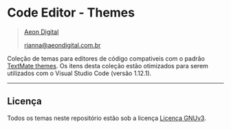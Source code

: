 
Code Editor - Themes
====================

> [Aeon Digital](http://www.aeondigital.com.br)
>
> rianna@aeondigital.com.br


Coleção de temas para editores de código compativeis com o padrão [TextMate themes](https://macromates.com).
Os itens desta coleção estão otimizados para serem utilizados com o Visual Studio Code (versão 1.12.1).










________________________________________________________________________________________________________________________



## Licença
Todos os temas neste repositório estão sob a licença [Licença GNUv3](LICENCE.md).